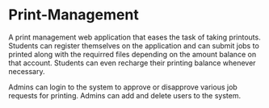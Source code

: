 # Print-Management
A print management web application that eases the task of taking printouts.
Students can register themselves on the application and can submit jobs to printed along with the requirred files depending on the amount balance on that account. 
Students can even recharge their printing balance whenever necessary. 

Admins can login to the system to approve or disapprove various job requests for printing.
Admins can add and delete users to the system.
